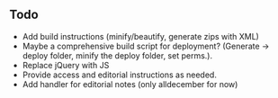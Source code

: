 ## Todo

- Add build instructions (minify/beautify, generate zips with XML)
- Maybe a comprehensive build script for deployment? (Generate -> deploy folder, minify the deploy folder, set perms.).
- Replace jQuery with JS
- Provide access and editorial instructions as needed.
- Add handler for editorial notes (only alldecember for now)
